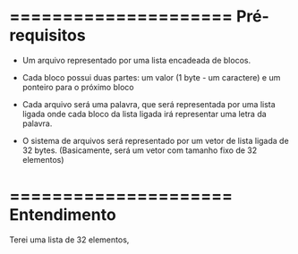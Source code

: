 =====================
    Pré-requisitos
=====================

- Um arquivo representado por uma lista encadeada de blocos.

- Cada bloco possui duas partes: um valor (1 byte - um caractere) e um ponteiro
  para o próximo bloco

- Cada arquivo será uma palavra, que será representada por uma lista ligada onde
  cada bloco da lista ligada irá representar uma letra da palavra.

- O sistema de arquivos será representado por um vetor de lista ligada de 32 bytes.
  (Basicamente, será um vetor com tamanho fixo de 32 elementos)

=====================
    Entendimento
=====================

Terei uma lista de 32 elementos,
